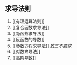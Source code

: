 ## 求导法则

1. [[有理运算法则]]
2. [[复合函数求导法]]
3. [[隐函数求导法]]
4. [[反函数的导数]]
5. [[参数方程求导法]] _数三不要求_
6. [[对数求导法]]
7. [[高阶导数]]
